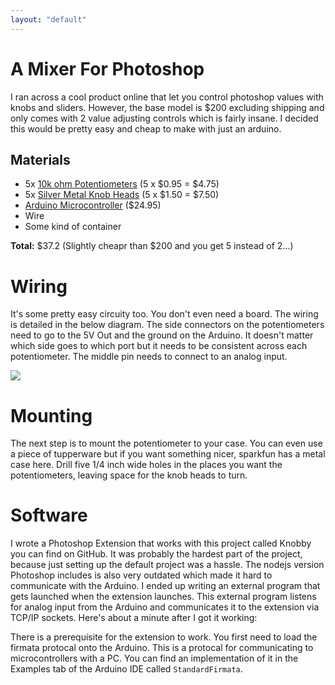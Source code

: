 ```yaml
--- 
layout: "default"
---
```

# A Mixer For Photoshop

I ran across a cool product online that let you control photoshop values with knobs and sliders. However, the base model is $200 excluding shipping and only comes with 2 value adjusting controls which is fairly insane. I decided this would be pretty easy and cheap to make with just an arduino. 

## Materials
- 5x [10k ohm Potentiometers](https://www.sparkfun.com/products/9939) (5 x $0.95 = $4.75)
- 5x [Silver Metal Knob Heads](https://www.sparkfun.com/products/10001) (5 x $1.50 = $7.50)
- [Arduino Microcontroller](https://www.sparkfun.com/products/11021) ($24.95)
- Wire
- Some kind of container

**Total:** $37.2 (Slightly cheapr than $200 and you get 5 instead of 2...)

# Wiring
It's some pretty easy circuity too. You don't even need a board. The wiring is detailed in the below diagram. The side connectors on the potentiometers need to go to the 5V Out and the ground on the Arduino. It doesn't matter which side goes to which port but it needs to be consistent across each potentiometer. The middle pin needs to connect to an analog input.

<img src="https://www.arduino.cc/en/uploads/Tutorial/AnalogReadSerial_BB.png"></img>

# Mounting
The next step is to mount the potentiometer to your case. You can even use a piece of tupperware but if you want something nicer, sparkfun has a metal case here. Drill five 1/4 inch wide holes in the places you want the potentiometers, leaving space for the knob heads to turn.

# Software
I wrote a Photoshop Extension that works with this project called Knobby you can find on GitHub. It was probably the hardest part of the project, because just setting up the default project was a hassle. The nodejs version Photoshop includes is also very outdated which made it hard to communicate with the Arduino. I ended up writing an external program that gets launched when the extension launches. This external program listens for analog input from the Arduino and communicates it to the extension via TCP/IP sockets. Here's about a minute after I got it working:


There is a prerequisite for the extension to work. You first need to load the firmata protocal onto the Arduino. This is a protocal for communicating to microcontrollers with a PC. You can find an implementation of it in the Examples tab of the Arduino IDE called `StandardFirmata`.
